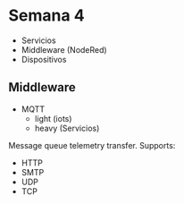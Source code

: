 # Semana 4

- Servicios
- Middleware (NodeRed)
- Dispositivos


## Middleware
- MQTT
  - light (iots)
  - heavy (Servicios)

Message queue telemetry transfer. Supports:
- HTTP
- SMTP
- UDP
- TCP
